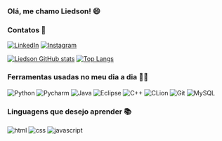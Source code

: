 ### Olá, me chamo Liedson! 😄

### Contatos 📱
[![LinkedIn](https://img.shields.io/badge/LinkedIn-0077B5?style=for-the-badge&logo=linkedin&logoColor=white)](https://www.linkedin.com/in/liedson-augusto-0b10b8215/)
[![Instagram](https://img.shields.io/badge/Instagram-E4405F?style=for-the-badge&logo=instagram&logoColor=white)](https://www.instagram.com/_liedaug/)

[![Liedson GitHub stats](https://github-readme-stats.vercel.app/api?username=LiedsonAugusto&show_icons=true&theme=radical)](https://github.com/LiedsonAugusto)
[![Top Langs](https://github-readme-stats.vercel.app/api/top-langs/?username=LiedsonAugusto&show_icons=true&theme=radical)](https://github.com/LiedsonAugusto)

### Ferramentas usadas no meu dia a dia 👨‍💻
<div style="display: inline_block">
  <img align="center" alt="Python" src="https://img.shields.io/badge/Python-3776AB?style=for-the-badge&logo=python&logoColor=white" />
  <img align="center" alt="Pycharm" src="https://img.shields.io/badge/PyCharm-000000.svg?&style=for-the-badge&logo=PyCharm&logoColor=white" />
  <img align="center" alt="Java" src="https://img.shields.io/badge/Java-ED8B00?style=for-the-badge&logo=java&logoColor=white" />
  <img align="center" alt="Eclipse" src="https://img.shields.io/badge/Eclipse-2C2255?style=for-the-badge&logo=eclipse&logoColor=white" />
  <img align="center" alt="C++" src="https://img.shields.io/badge/C%2B%2B-00599C?style=for-the-badge&logo=c%2B%2B&logoColor=white" />
  <img align="center" alt="CLion" src="https://img.shields.io/badge/CLion-000000?style=for-the-badge&logo=clion&logoColor=white" />
  <img align="center" alt="Git" src="https://img.shields.io/badge/git-%23F05033.svg?style=for-the-badge&logo=git&logoColor=white">
  <img align="center" alt="MySQL" src="https://img.shields.io/badge/MySQL-00000F?style=for-the-badge&logo=mysql&logoColor=white">
</div>

### Linguagens que desejo aprender 📚
<div style="display: inline_block">
  <img align="center" alt="html" src="https://img.shields.io/badge/HTML-239120?style=for-the-badge&logo=html5&logoColor=white" />
  <img align="center" alt="css" src="https://img.shields.io/badge/CSS-239120?&style=for-the-badge&logo=css3&logoColor=white" />
  <img align="center" alt="javascript" src="https://img.shields.io/badge/JavaScript-323330?style=for-the-badge&logo=javascript&logoColor=F7DF1E" />
</div><br/>

